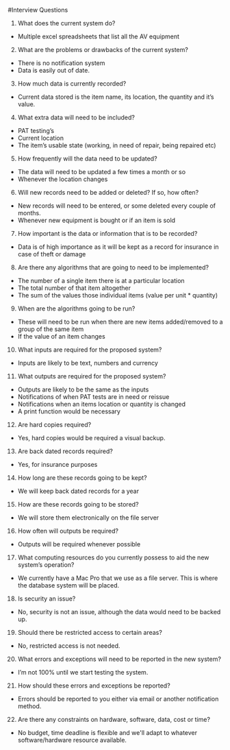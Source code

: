 #Interview Questions

1.	What does the current system do?

-	Multiple excel spreadsheets that list all the AV equipment

2.	What are the problems or drawbacks of the current system?

-	There is no notification system
-	Data is easily out of date.

3.	How much data is currently recorded?

-	Current data stored is the item name, its location, the quantity and it’s value.

4.	What extra data will need to be included?

-	PAT testing’s
-	Current location
-	The item’s usable state (working, in need of repair, being repaired etc)

5.	How frequently will the data need to be updated?

-	The data will need to be updated a few times a month or so
-	Whenever the location changes 

6.	Will new records need to be added or deleted? If so, how often?

-	New records will need to be entered, or some deleted every couple of months.
-	Whenever new equipment is bought or if an item is sold

7.	How important is the data or information that is to be recorded?

-	Data is of high importance as it will be kept as a record for insurance in case of theft or damage

8.	Are there any algorithms that are going to need to be implemented?

-	The number of a single item there is at a particular location
-	The total number of that item altogether
-	The sum of the values those individual items (value per unit * quantity)

9.	When are the algorithms going to be run?

-	These will need to be run when there are new items added/removed to a group of the same item
-	If the value of an item changes

10.	What inputs are required for the proposed system?

-	Inputs are likely to be text, numbers and currency
11.	What outputs are required for the proposed system?

-	Outputs are likely to be the same as the inputs
-	Notifications of when PAT tests are in need or reissue
-	Notifications when an items location or quantity is changed
-	A print function would be necessary

12.	Are hard copies required?

-	Yes, hard copies would be required a visual backup.

13.	Are back dated records required?

-	Yes, for insurance purposes

14.	How long are these records going to be kept?

-	We will keep back dated records for a year

15.	How are these records going to be stored?

- We will store them electronically on the file server

16.	How often will outputs be required?

-	Outputs will be required whenever possible

17.	What computing resources do you currently possess to aid the new system’s operation?

-	We currently have a Mac Pro that we use as a file server. This is where the database system will be placed.

18.	Is security an issue?

-	No, security is not an issue, although the data would need to be backed up.

19.	Should there be restricted access to certain areas?

-	No, restricted access is not needed.

20.	What errors and exceptions will need to be reported in the new system?

-	I’m not 100% until we start testing the system.

21.	How should these errors and exceptions be reported?

-	Errors should be reported to you either via email or another notification method.

22.	Are there any constraints on hardware, software, data, cost or time?

-	No budget, time deadline is flexible and we'll adapt to whatever software/hardware resource available.
